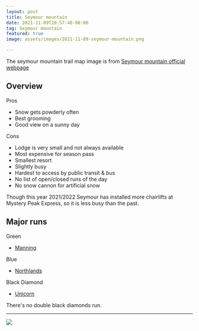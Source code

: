 ```yaml
---
layout: post
title: Seymour mountain
date: 2021-11-09T20:57:48-08:00
tag: Seymour mountain
featured: true
image: assets/images/2021-11-09-seymour-mountain.png

---
```


The seymour mountain trail map image is from [Seymour mountain official webpage](https://mtseymour.ca/trailmap)

## Overview

Pros

* Snow gets powderly often
* Best grooming
* Good view on a sunny day

Cons

* Lodge is very small and not always available
* Most expensive for season pass
* Smallest resort
* Slightly busy
* Hardest to access by public transit & bus
* No list of open/closed runs of the day
* No snow cannon for artificial snow

Though this year 2021/2022 Seymour has installed more chairlifts at Mystery Peak Express, so it is less busy than the past.

## Major runs

Green
* [Manning](/seymour/manning)

Blue
* [Northlands](/northlands)

Black Diamond
* [Unicorn](/unicorn/)

There's no double black diamonds run.

---

![](https://vancouversnowboarding.files.wordpress.com/2021/01/pxl_20210126_202643325.jpg)
